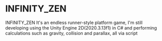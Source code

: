 # INFINITY_ZEN
INFINITY_ZEN It's an endless runner-style platform game, I'm still developing using the Unity Engine 2D(2020.3.13f1) in C# and performing calculations such as gravity, collision and parallax, all via script
